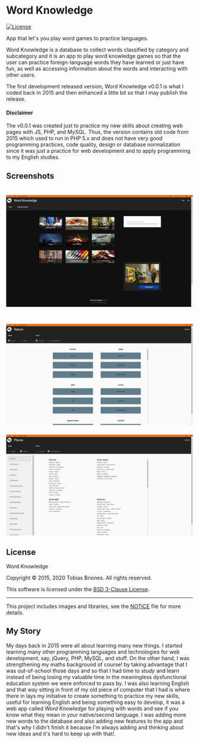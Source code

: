 # Word Knowledge
[![License](https://img.shields.io/github/license/TobiasBriones/word-knowledge)](https://github.com/TobiasBriones/word-knowledge/blob/master/LICENSE)

App that let's you play word games to practice languages.

Word Knowledge is a database to collect words
classified by category and subcategory and it is 
an app to play word knowledge games so that the
user can practice foreign-language words they have learned
or just have fun, as well as accessing information about the
words and interacting with other users.

The first development released version, Word Knowledge v0.0.1 is what I coded
back in 2015 and then enhanced a little bit so that I may publish the release.

#### Disclaimer
The v0.0.1 was created just to practice my new skills about creating web pages with
JS, PHP, and MySQL. Thus, the version contains old code from 2015 which used to run
in PHP 5.x and does not have very good programming practices, code quality, design or
database normalization since it was just
a practice for web development and to apply programming to my English studies.

## Screenshots
![Screenshot 1](https://raw.githubusercontent.com/TobiasBriones/word-knowledge/master/_repo/assets/screenshot-1.png)
===
![Screenshot 2](https://raw.githubusercontent.com/TobiasBriones/word-knowledge/master/_repo/assets/screenshot-2.png)
===
![Screenshot 3](https://raw.githubusercontent.com/TobiasBriones/word-knowledge/master/_repo/assets/screenshot-3.png)

## License
Word Knowledge

Copyright © 2015, 2020 Tobias Briones. All rights reserved.

This software is licensed under the [BSD 3-Clause License](https://github.com/TobiasBriones/word-knowledge/blob/master/LICENSE).

***

This project includes images and libraries, see the [NOTICE](https://github.com/TobiasBriones/word-knowledge/blob/master/NOTICE) file for more details.

## My Story
My days back in 2015 were all about learning many new things. I started learning many other programming languages and technologies for web development, say, jQuery, PHP, MySQL, and stuff. On the other hand, I was strengthening my maths background of course! by taking advantage that I was out-of-school those days and so that I had time to *study* and learn instead of being losing my valuable time in the meaningless dysfunctional education system we were enforced to pass by. I was also learning English and that way sitting in front of my old piece of computer that I had is where there in lays my initiative to create something to practice my new skills, useful for learning English and being something easy to develop, it was a web app called *Word Knowledge* for playing with words and see if you know what they mean in your native/second language. I was adding more new words to the database and also adding new features to the app and that's why I didn't finish it because I'm always adding and thinking about new ideas and it's hard to keep up with that!.
